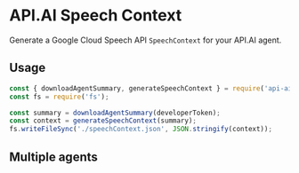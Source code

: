 # API.AI Speech Context

Generate a Google Cloud Speech API `SpeechContext` for your API.AI agent.

## Usage

```js
const { downloadAgentSummary, generateSpeechContext } = require('api-ai-speech-context');
const fs = require('fs');

const summary = downloadAgentSummary(developerToken);
const context = generateSpeechContext(summary);
fs.writeFileSync('./speechContext.json', JSON.stringify(context));
```

## Multiple agents

